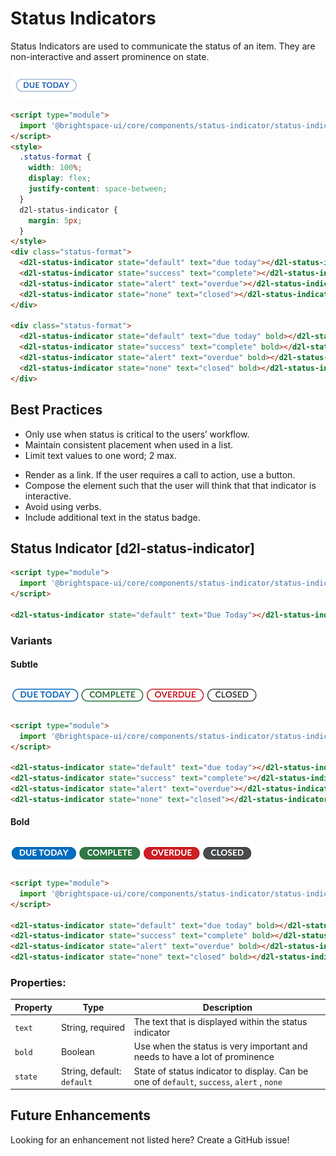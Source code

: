 # Status Indicators
Status Indicators are used to communicate the status of an item. They are non-interactive and assert prominence on state.

<!-- docs: start hidden content -->
![screenshot of status-indicator component](./screenshots/default-indicator.png)
<!-- docs: end hidden content -->

<!-- docs: demo -->
```html
<script type="module">
  import '@brightspace-ui/core/components/status-indicator/status-indicator.js';
</script>
<style>
  .status-format {
    width: 100%;
    display: flex;
    justify-content: space-between;
  }
  d2l-status-indicator {
    margin: 5px;
  }
</style>
<div class="status-format">
  <d2l-status-indicator state="default" text="due today"></d2l-status-indicator>
  <d2l-status-indicator state="success" text="complete"></d2l-status-indicator>
  <d2l-status-indicator state="alert" text="overdue"></d2l-status-indicator>
  <d2l-status-indicator state="none" text="closed"></d2l-status-indicator>
</div>

<div class="status-format">
  <d2l-status-indicator state="default" text="due today" bold></d2l-status-indicator>
  <d2l-status-indicator state="success" text="complete" bold></d2l-status-indicator>
  <d2l-status-indicator state="alert" text="overdue" bold></d2l-status-indicator>
  <d2l-status-indicator state="none" text="closed" bold></d2l-status-indicator>
</div>
```

## Best Practices
<!-- docs: start best practices -->
<!-- docs: start dos -->
* Only use when status is critical to the users’ workflow.
* Maintain consistent placement when used in a list.
* Limit text values to one word; 2 max.
<!-- docs: end dos -->

<!-- docs: start donts -->
* Render as a link. If the user requires a call to action, use a button.
* Compose the element such that the user will think that that indicator is interactive.
* Avoid using verbs.
* Include additional text in the status badge.
<!-- docs: end donts -->
<!-- docs: end best practices -->


## Status Indicator [d2l-status-indicator]


<!-- docs: demo live name:d2l-status-indicator -->
```html
<script type="module">
  import '@brightspace-ui/core/components/status-indicator/status-indicator.js';
</script>

<d2l-status-indicator state="default" text="Due Today"></d2l-status-indicator>
```
<!-- docs: start hidden content -->
### Variants

#### Subtle
![screenshot of all subtle status indicator variants](./screenshots/subtle-indicators.png)
```html
<script type="module">
  import '@brightspace-ui/core/components/status-indicator/status-indicator.js';
</script>

<d2l-status-indicator state="default" text="due today"></d2l-status-indicator>
<d2l-status-indicator state="success" text="complete"></d2l-status-indicator>
<d2l-status-indicator state="alert" text="overdue"></d2l-status-indicator>
<d2l-status-indicator state="none" text="closed"></d2l-status-indicator>
```

#### Bold
![screenshot of all bold status indicator variants](./screenshots/bold-indicators.png)
```html
<script type="module">
  import '@brightspace-ui/core/components/status-indicator/status-indicator.js';
</script>

<d2l-status-indicator state="default" text="due today" bold></d2l-status-indicator>
<d2l-status-indicator state="success" text="complete" bold></d2l-status-indicator>
<d2l-status-indicator state="alert" text="overdue" bold></d2l-status-indicator>
<d2l-status-indicator state="none" text="closed" bold></d2l-status-indicator>
```

### Properties:

| Property | Type | Description |
|--|--|--|
| `text` | String, required | The text that is displayed within the status indicator |
| `bold` | Boolean | Use when the status is very important and needs to have a lot of prominence |
| `state` | String, default: `default` | State of status indicator to display. Can be one of  `default`, `success`, `alert` , `none` |

## Future Enhancements

Looking for an enhancement not listed here? Create a GitHub issue!
<!-- docs: end hidden content -->

